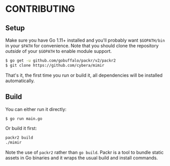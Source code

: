 # CONTRIBUTING

## Setup

Make sure you have Go 1.11+ installed and you'll probably want `$GOPATH/bin` in your `$PATH` for convenience. Note that you should clone the repository *outside* of your `$GOPATH` to enable module support.

```bash
$ go get -u github.com/gobuffalo/packr/v2/packr2
$ git clone https://github.com/cybera/mimir
```

That's it, the first time you run or build it, all dependencies will be installed automatically.

## Build

You can either run it directly:

```bash
$ go run main.go
```

Or build it first:

```bash
packr2 build
./mimir
```

Note the use of `packr2` rather than `go build`. Packr is a tool to bundle static assets in Go binaries and it wraps the usual build and install commands.
